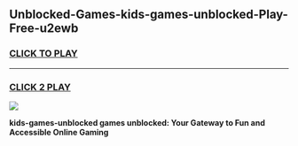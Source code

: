 
## Unblocked-Games-kids-games-unblocked-Play-Free-u2ewb
<h3>
<a href="https://premium76.site?title=kids-games-unblocked&ref=15A">CLICK TO PLAY</a></h3>
<hr>

<h3>
<a href="https://premium76.site?title=kids-games-unblocked&ref=15A">CLICK 2 PLAY</a>
  
</h3>

<a href="https://premium76.site?title=kids-games-unblocked&ref=15A"><img src="https://clearcache.store/games.png"></a>


**kids-games-unblocked games unblocked: Your Gateway to Fun and Accessible Online Gaming**
